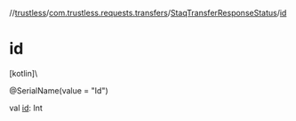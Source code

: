//[trustless](../../../index.md)/[com.trustless.requests.transfers](../index.md)/[StaqTransferResponseStatus](index.md)/[id](id.md)

# id

[kotlin]\

@SerialName(value = &quot;Id&quot;)

val [id](id.md): Int
